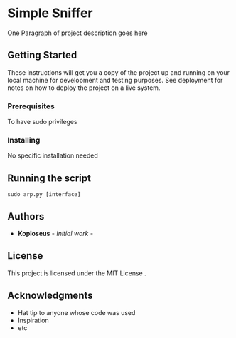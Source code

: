 # Simple Sniffer
One Paragraph of project description goes here

## Getting Started

These instructions will get you a copy of the project up and running on your local machine for development and testing purposes. See deployment for notes on how to deploy the project on a live system.

### Prerequisites

To have sudo privileges


### Installing

No specific installation needed

## Running the script

```
sudo arp.py [interface]
```

## Authors

* **Koploseus** - *Initial work* -

## License

This project is licensed under the MIT License .

## Acknowledgments

* Hat tip to anyone whose code was used
* Inspiration
* etc

